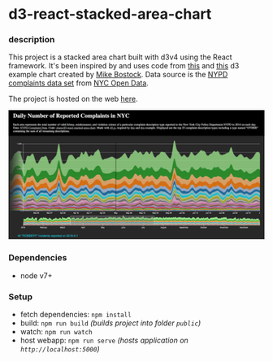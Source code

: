 # d3-react-stacked-area-chart

### description

This project is a stacked area chart built with d3v4 using the React framework. It's been inspired by and uses code from [this](https://bl.ocks.org/mbostock/34f08d5e11952a80609169b7917d4172) and [this](https://bl.ocks.org/mbostock/3885211) d3 example chart created by [Mike Bostock](https://bost.ocks.org/mike/). Data source is the [NYPD complaints data set](https://data.cityofnewyork.us/Public-Safety/NYPD-Complaint-Data-Historic/qgea-i56i) from [NYC Open Data](https://opendata.cityofnewyork.us/).

The project is hosted on the web [here](http://nyc-complaints-area.clemens-anzmann.com/).

![screenshot](https://github.com/ckanz/d3-react-stacked-area-chart/blob/master/screenshot.png?raw=true)

### Dependencies
* node v7+

### Setup

- fetch dependencies: `npm install`
- build: `npm run build` _(builds project into folder `public`)_
- watch: `npm run watch`
- host webapp: `npm run serve` _(hosts application on `http://localhost:5000`)_
